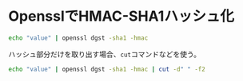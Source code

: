 # OpensslでHMAC-SHA1ハッシュ化

```bash
echo "value" | openssl dgst -sha1 -hmac
```

ハッシュ部分だけを取り出す場合、`cut`コマンドなどを使う。

```bash
echo "value" | openssl dgst -sha1 -hmac | cut -d" " -f2
```
